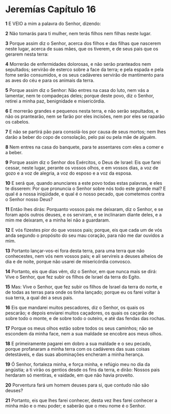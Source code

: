 # Jeremías Capítulo 16

**1** 	E VEIO a mim a palavra do Senhor, dizendo:

**2** 	Não tomarás para ti mulher, nem terás filhos nem filhas neste lugar.

**3** 	Porque assim diz o Senhor, acerca dos filhos e das filhas que nascerem neste lugar, acerca de suas mães, que os tiverem, e de seus pais que os gerarem nesta terra:

**4** 	Morrerão de enfermidades dolorosas, e não serão pranteados nem sepultados; servirão de esterco sobre a face da terra; e pela espada e pela fome serão consumidos, e os seus cadáveres servirão de mantimento para as aves do céu e para os animais da terra.

**5** 	Porque assim diz o Senhor: Não entres na casa do luto, nem vás a lamentar, nem te compadeças deles; porque deste povo, diz o Senhor, retirei a minha paz, benignidade e misericórdia.

**6** 	E morrerão grandes e pequenos nesta terra, e não serão sepultados, e não os prantearão, nem se farão por eles incisões, nem por eles se raparão os cabelos.

**7** 	E não se partirá pão para consolá-los por causa de seus mortos; nem lhes darão a beber do copo de consolação, pelo pai ou pela mãe de alguém.

**8** 	Nem entres na casa do banquete, para te assentares com eles a comer e a beber.

**9** 	Porque assim diz o Senhor dos Exércitos, o Deus de Israel: Eis que farei cessar, neste lugar, perante os vossos olhos, e em vossos dias, a voz de gozo e a voz de alegria, a voz do esposo e a voz da esposa.

**10** 	E será que, quando anunciares a este povo todas estas palavras, e eles te disserem: Por que pronuncia o Senhor sobre nós todo este grande mal? E qual é a nossa iniqüidade, e qual é o nosso pecado, que cometemos contra o Senhor nosso Deus?

**11** 	Então lhes dirás: Porquanto vossos pais me deixaram, diz o Senhor, e se foram após outros deuses, e os serviram, e se inclinaram diante deles, e a mim me deixaram, e a minha lei não a guardaram.

**12** 	E vós fizestes pior do que vossos pais; porque, eis que cada um de vós anda segundo o propósito do seu mau coração, para não me dar ouvidos a mim.

**13** 	Portanto lançar-vos-ei fora desta terra, para uma terra que não conhecestes, nem vós nem vossos pais; e ali servireis a deuses alheios de dia e de noite, porque não usarei de misericórdia convosco.

**14** 	Portanto, eis que dias vêm, diz o Senhor, em que nunca mais se dirá: Vive o Senhor, que fez subir os filhos de Israel da terra do Egito.

**15** 	Mas: Vive o Senhor, que fez subir os filhos de Israel da terra do norte, e de todas as terras para onde os tinha lançado; porque eu os farei voltar à sua terra, a qual dei a seus pais.

**16** 	Eis que mandarei muitos pescadores, diz o Senhor, os quais os pescarão; e depois enviarei muitos caçadores, os quais os caçarão de sobre todo o monte, e de sobre todo o outeiro, e até das fendas das rochas.

**17** 	Porque os meus olhos estão sobre todos os seus caminhos; não se escondem da minha face, nem a sua maldade se encobre aos meus olhos.

**18** 	E primeiramente pagarei em dobro a sua maldade e o seu pecado, porque profanaram a minha terra com os cadáveres das suas coisas detestáveis, e das suas abominações encheram a minha herança.

**19** 	Ó Senhor, fortaleza minha, e força minha, e refúgio meu no dia da angústia; a ti virão os gentios desde os fins da terra, e dirão: Nossos pais herdaram só mentiras, e vaidade, em que não havia proveito.

**20** 	Porventura fará um homem deuses para si, que contudo não são deuses?

**21** 	Portanto, eis que lhes farei conhecer, desta vez lhes farei conhecer a minha mão e o meu poder; e saberão que o meu nome é o Senhor.

